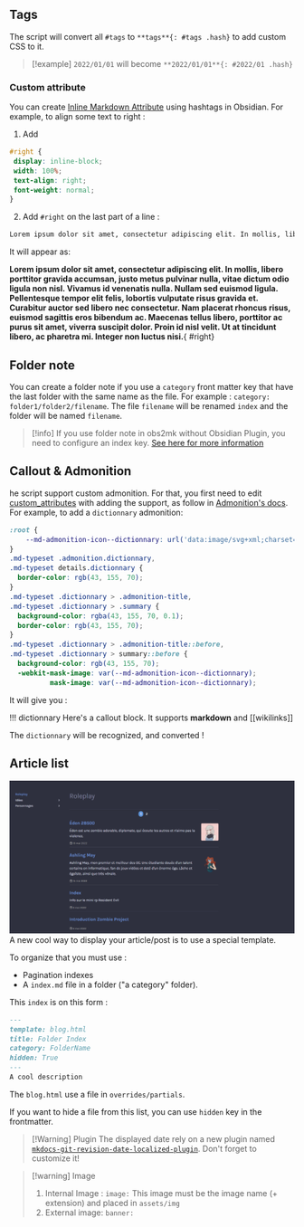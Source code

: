 ## Tags

The script will convert all `#tags` to `**tags**{: #tags .hash}` to add custom CSS to it. 
> [!example] `2022/01/01` will become `**2022/01/01**{: #2022/01 .hash}`

### Custom attribute

You can create [Inline Markdown Attribute](https://python-markdown.github.io/extensions/attr_list/) using hashtags in Obsidian. For example, to align some text to right :
1. Add 
```css
#right {
 display: inline-block;
 width: 100%;
 text-align: right;
 font-weight: normal;
}
```
2. Add `#right` on the last part of a line : 
```md
Lorem ipsum dolor sit amet, consectetur adipiscing elit. In mollis, libero porttitor gravida accumsan, justo metus pulvinar nulla, vitae dictum odio ligula non nisl. Vivamus id venenatis nulla. Nullam sed euismod ligula. Pellentesque tempor elit felis, lobortis vulputate risus gravida et. Curabitur auctor sed libero nec consectetur. Nam placerat rhoncus risus, euismod sagittis eros bibendum ac. Maecenas tellus libero, porttitor ac purus sit amet, viverra suscipit dolor. Proin id nisl velit. Ut at tincidunt libero, ac pharetra mi. Integer non luctus nisi. #right
```
It will appear as: 

**Lorem ipsum dolor sit amet, consectetur adipiscing elit. In mollis, libero porttitor gravida accumsan, justo metus pulvinar nulla, vitae dictum odio ligula non nisl. Vivamus id venenatis nulla. Nullam sed euismod ligula. Pellentesque tempor elit felis, lobortis vulputate risus gravida et. Curabitur auctor sed libero nec consectetur. Nam placerat rhoncus risus, euismod sagittis eros bibendum ac. Maecenas tellus libero, porttitor ac purus sit amet, viverra suscipit dolor. Proin id nisl velit. Ut at tincidunt libero, ac pharetra mi. Integer non luctus nisi.**{ #right}

## Folder note

You can create a folder note if you use a `category` front matter key that have the last folder with the same name as the file. For example : 
`category: folder1/folder2/filename`. The file `filename` will be renamed `index` and the folder will be named `filename`.

>[!info] If you use folder note in obs2mk without Obsidian Plugin, you need to configure an index key. [See here for more information](Python/customization.md#Folder%20note)

## Callout & Admonition

he script support custom admonition. For that, you first need to edit [custom_attributes](https://github.com/Mara-Li/mkdocs_obsidian_template/blob/main/docs/assets/css/custom_attributes.css) with adding the support, as follow in [Admonition's docs](https://squidfunk.github.io/mkdocs-material/reference/admonitions/#customization).
For example, to add a `dictionnary` admonition:
```css
:root {
    --md-admonition-icon--dictionnary: url('data:image/svg+xml;charset=utf-8, <svg xmlns="http://www.w3.org/2000/svg" viewBox="0 0 24 24"><path d="M18 22a2 2 0 0 0 2-2V4a2 2 0 0 0-2-2h-6v7L9.5 7.5 7 9V2H6a2 2 0 0 0-2 2v16a2 2 0 0 0 2 2h12z"/></svg>')
}
.md-typeset .admonition.dictionnary,
.md-typeset details.dictionnary {
  border-color: rgb(43, 155, 70);
}
.md-typeset .dictionnary > .admonition-title,
.md-typeset .dictionnary > .summary {
  background-color: rgba(43, 155, 70, 0.1);
  border-color: rgb(43, 155, 70);
}
.md-typeset .dictionnary > .admonition-title::before,
.md-typeset .dictionnary > summary::before {
  background-color: rgb(43, 155, 70);
  -webkit-mask-image: var(--md-admonition-icon--dictionnary);
          mask-image: var(--md-admonition-icon--dictionnary);

```
It will give you : 

!!! dictionnary
    Here's a callout block.
    It supports **markdown** and [[wikilinks]]

The `dictionnary` will be recognized, and converted !

## Article list
![](../assets/img/Article_list.png)
A new cool way to display your article/post is to use a special template.

To organize that you must use :
- Pagination indexes
- A `index.md` file in a folder ("a category" folder).

This `index` is on this form :

```md
---
template: blog.html
title: Folder Index
category: FolderName
hidden: True
---
A cool description
```

The `blog.html` use a file in `overrides/partials`.

If you want to hide a file from this list, you can use `hidden` key in the frontmatter. 

> [!Warning] Plugin
> The displayed date rely on a new plugin named [`mkdocs-git-revision-date-localized-plugin`](https://github.com/timvink/mkdocs-git-revision-date-localized-plugin). Don't forget to customize it!

> [!warning] Image
> 1. Internal Image : `image:`
> 		This image must be the image name (+ extension) and placed in `assets/img`
> 1. External image: `banner:`
